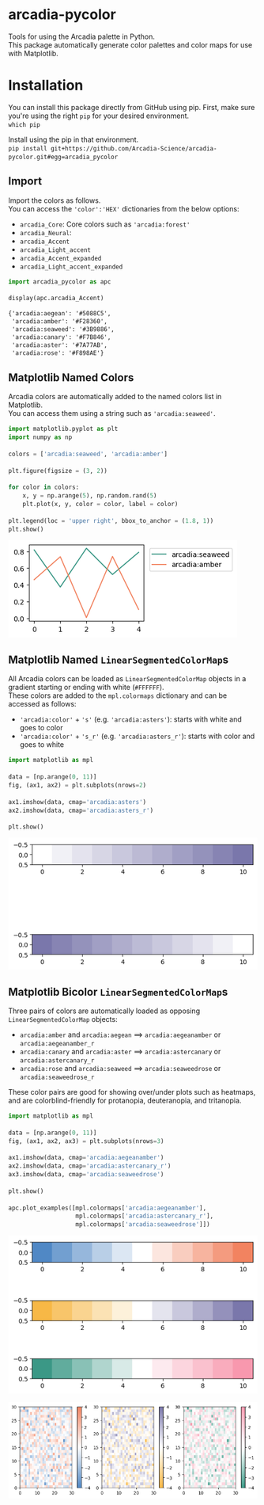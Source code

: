 # arcadia-pycolor
Tools for using the Arcadia palette in Python.  
This package automatically generate color palettes and color maps for use with Matplotlib.

# Installation
You can install this package directly from GitHub using pip.
First, make sure you're using the right `pip` for your desired environment.  
`which pip`

Install using the pip in that environment.  
`pip install git+https://github.com/Arcadia-Science/arcadia-pycolor.git#egg=arcadia_pycolor`

## Import

Import the colors as follows.  
You can access the `'color':'HEX'` dictionaries from the below options:
- `arcadia_Core`: Core colors such as `'arcadia:forest'`
- `arcadia_Neural`: 
- `arcadia_Accent`
- `arcadia_Light_accent`
- `arcadia_Accent_expanded`
- `arcadia_Light_accent_expanded`


```python
import arcadia_pycolor as apc

display(apc.arcadia_Accent)
```


    {'arcadia:aegean': '#5088C5',
     'arcadia:amber': '#F28360',
     'arcadia:seaweed': '#3B9886',
     'arcadia:canary': '#F7B846',
     'arcadia:aster': '#7A77AB',
     'arcadia:rose': '#F898AE'}


## Matplotlib Named Colors
Arcadia colors are automatically added to the named colors list in Matplotlib.  
You can access them using a string such as `'arcadia:seaweed'`.


```python
import matplotlib.pyplot as plt
import numpy as np

colors = ['arcadia:seaweed', 'arcadia:amber']

plt.figure(figsize = (3, 2))

for color in colors:
    x, y = np.arange(5), np.random.rand(5)
    plt.plot(x, y, color = color, label = color)
    
plt.legend(loc = 'upper right', bbox_to_anchor = (1.8, 1))
plt.show()
```


    
![png](README_files/README_4_0.png)
    


## Matplotlib Named `LinearSegmentedColorMap`s

All Arcadia colors can be loaded as `LinearSegmentedColorMap` objects in a gradient starting or ending with white (`#FFFFFF`).  
These colors are added to the `mpl.colormaps` dictionary and can be accessed as follows:

- `'arcadia:color'` + `'s'` (e.g. `'arcadia:asters'`): starts with white and goes to color
- `'arcadia:color'` + `'s_r'` (e.g. `'arcadia:asters_r'`): starts with color and goes to white


```python
import matplotlib as mpl

data = [np.arange(0, 11)]
fig, (ax1, ax2) = plt.subplots(nrows=2)

ax1.imshow(data, cmap='arcadia:asters')
ax2.imshow(data, cmap='arcadia:asters_r')

plt.show()
```


    
![png](README_files/README_6_0.png)
    


## Matplotlib Bicolor `LinearSegmentedColorMap`s

Three pairs of colors are automatically loaded as opposing `LinearSegmentedColorMap` objects:
- `arcadia:amber` and `arcadia:aegean` ==> `arcadia:aegeanamber` or `arcadia:aegeanamber_r`
- `arcadia:canary` and `arcadia:aster` ==> `arcadia:astercanary` or `arcadia:astercanary_r`
- `arcadia:rose` and `arcadia:seaweed` ==> `arcadia:seaweedrose` or `arcadia:seaweedrose_r`

These color pairs are good for showing over/under plots such as heatmaps, and are colorblind-friendly for protanopia, deuteranopia, and tritanopia.


```python
import matplotlib as mpl

data = [np.arange(0, 11)]
fig, (ax1, ax2, ax3) = plt.subplots(nrows=3)

ax1.imshow(data, cmap='arcadia:aegeanamber')
ax2.imshow(data, cmap='arcadia:astercanary_r')
ax3.imshow(data, cmap='arcadia:seaweedrose')

plt.show()

apc.plot_examples([mpl.colormaps['arcadia:aegeanamber'], 
                   mpl.colormaps['arcadia:astercanary_r'], 
                   mpl.colormaps['arcadia:seaweedrose']])
```


    
![png](README_files/README_8_0.png)
    



    
![png](README_files/README_8_1.png)
    



```python

```
